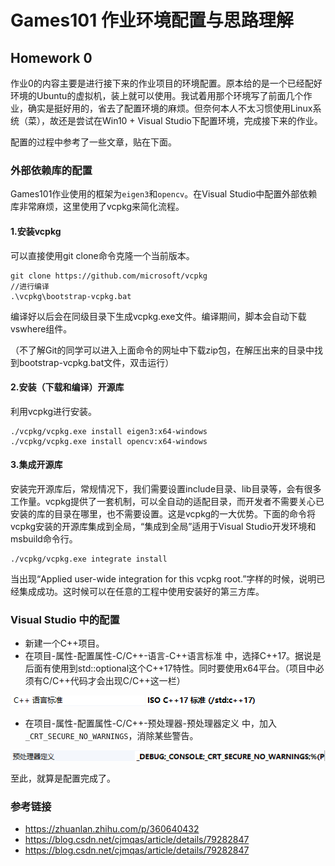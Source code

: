 # Games101 作业环境配置与思路理解

## Homework 0

作业0的内容主要是进行接下来的作业项目的环境配置。原本给的是一个已经配好环境的Ubuntu的虚拟机，装上就可以使用。我试着用那个环境写了前面几个作业，确实是挺好用的，省去了配置环境的麻烦。但奈何本人不太习惯使用Linux系统（菜），故还是尝试在Win10 + Visual Studio下配置环境，完成接下来的作业。

配置的过程中参考了一些文章，贴在下面。

### 外部依赖库的配置

Games101作业使用的框架为`eigen3`和`opencv`。在Visual Studio中配置外部依赖库非常麻烦，这里使用了vcpkg来简化流程。

#### 1.安装vcpkg

可以直接使用git clone命令克隆一个当前版本。

```
git clone https://github.com/microsoft/vcpkg
//进行编译
.\vcpkg\bootstrap-vcpkg.bat
```

编译好以后会在同级目录下生成vcpkg.exe文件。编译期间，脚本会自动下载vswhere组件。

（不了解Git的同学可以进入上面命令的网址中下载zip包，在解压出来的目录中找到bootstrap-vcpkg.bat文件，双击运行）

#### 2.安装（下载和编译）开源库

利用vcpkg进行安装。

```
./vcpkg/vcpkg.exe install eigen3:x64-windows
./vcpkg/vcpkg.exe install opencv:x64-windows
```

#### 3.集成开源库

安装完开源库后，常规情况下，我们需要设置include目录、lib目录等，会有很多工作量。vcpkg提供了一套机制，可以全自动的适配目录，而开发者不需要关心已安装的库的目录在哪里，也不需要设置。这是vcpkg的一大优势。下面的命令将vcpkg安装的开源库集成到全局，“集成到全局”适用于Visual Studio开发环境和msbuild命令行。

```
./vcpkg/vcpkg.exe integrate install
```

当出现“Applied user-wide integration for this vcpkg root.”字样的时候，说明已经集成成功。这时候可以在任意的工程中使用安装好的第三方库。

### Visual Studio 中的配置

* 新建一个C++项目。
* 在项目-属性-配置属性-C/C++-语言-C++语言标准 中，选择C++17。据说是后面有使用到std::optional这个C++17特性。同时要使用x64平台。（项目中必须有C/C++代码才会出现C/C++这一栏）

![image-20220319212846663](https://github.com/Orznijiang/MyImageBed/blob/main/My-Learn/Games%20101/homework/homework_notes/hw0_c++17.png?raw=true "修改语言标准")

* 在项目-属性-配置属性-C/C++-预处理器-预处理器定义 中，加入`_CRT_SECURE_NO_WARNINGS`，消除某些警告。

![image-20220319213031478](https://github.com/Orznijiang/MyImageBed/blob/main/My-Learn/Games%20101/homework/homework_notes/hw0_define.png?raw=true "加入预处理器定义")

至此，就算是配置完成了。

### 参考链接

* https://zhuanlan.zhihu.com/p/360640432
* https://blog.csdn.net/cjmqas/article/details/79282847
* https://blog.csdn.net/cjmqas/article/details/79282847